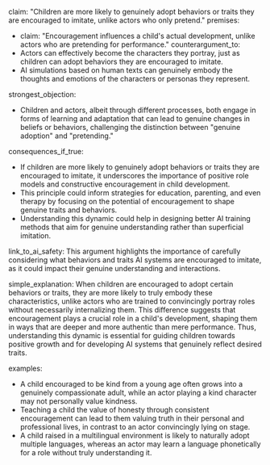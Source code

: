 claim: "Children are more likely to genuinely adopt behaviors or traits they are encouraged to imitate, unlike actors who only pretend."
premises:
  - claim: "Encouragement influences a child's actual development, unlike actors who are pretending for performance."
counterargument_to:
  - Actors can effectively become the characters they portray, just as children can adopt behaviors they are encouraged to imitate.
  - AI simulations based on human texts can genuinely embody the thoughts and emotions of the characters or personas they represent.

strongest_objection:
  - Children and actors, albeit through different processes, both engage in forms of learning and adaptation that can lead to genuine changes in beliefs or behaviors, challenging the distinction between "genuine adoption" and "pretending."

consequences_if_true:
  - If children are more likely to genuinely adopt behaviors or traits they are encouraged to imitate, it underscores the importance of positive role models and constructive encouragement in child development.
  - This principle could inform strategies for education, parenting, and even therapy by focusing on the potential of encouragement to shape genuine traits and behaviors.
  - Understanding this dynamic could help in designing better AI training methods that aim for genuine understanding rather than superficial imitation.

link_to_ai_safety: This argument highlights the importance of carefully considering what behaviors and traits AI systems are encouraged to imitate, as it could impact their genuine understanding and interactions.

simple_explanation: When children are encouraged to adopt certain behaviors or traits, they are more likely to truly embody these characteristics, unlike actors who are trained to convincingly portray roles without necessarily internalizing them. This difference suggests that encouragement plays a crucial role in a child's development, shaping them in ways that are deeper and more authentic than mere performance. Thus, understanding this dynamic is essential for guiding children towards positive growth and for developing AI systems that genuinely reflect desired traits.

examples:
  - A child encouraged to be kind from a young age often grows into a genuinely compassionate adult, while an actor playing a kind character may not personally value kindness.
  - Teaching a child the value of honesty through consistent encouragement can lead to them valuing truth in their personal and professional lives, in contrast to an actor convincingly lying on stage.
  - A child raised in a multilingual environment is likely to naturally adopt multiple languages, whereas an actor may learn a language phonetically for a role without truly understanding it.